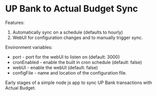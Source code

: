 # UP Bank to Actual Budget Sync

Features:
1) Automatically sync on a schedule (defaults to hourly)
2) WebUI for configuration changes and to manually trigger sync.

Environment variables:
- port - port for the webUI to listen on (default: 3000)
- cronEnabled - enable the built in cron schedule (default: false)
- webUI - enable the webUI (default: false)
- configFile - name and location of the configuration file.


Early stages of a simple node js app to sync UP Bank transactions with Actual Budget.
